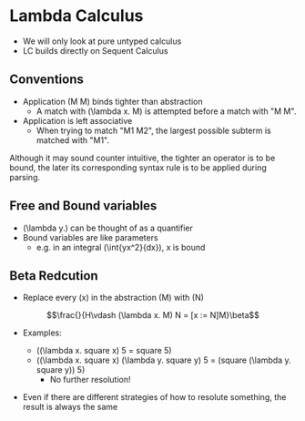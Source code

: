 # Lambda Calculus
- We will only look at pure untyped calculus
- LC builds directly on Sequent Calculus

## Conventions
- Application \(M M\) binds tighter than abstraction
    - A match with (\lambda x. M) is attempted before a match with "M M".
- Application is left associative
    - When trying to match "M1 M2", the largest possible subterm is matched with "M1".

Although it may sound counter intuitive, the tighter an operator is to be bound, the later its corresponding syntax rule is to be applied during parsing.

## Free and Bound variables
- \(\lambda y.\) can be thought of as a quantifier
- Bound variables are like parameters
    - e.g. in an integral \(\int{yx^2}{dx}\), x is bound

## Beta Redcution
- Replace every \(x\) in the abstraction \(M\) with \(N\) 

$$\frac{}{H\vdash (\lambda x. M) N = [x := N]M}\beta$$

- Examples:
    - \((\lambda x. square x) 5 = square 5\)
    - \((\lambda x. square x) (\lambda y. square y) 5 = (square (\lambda y. square y)) 5\)
        - No further resolution!

- Even if there are different strategies of how to resolute something, the result is always the same

